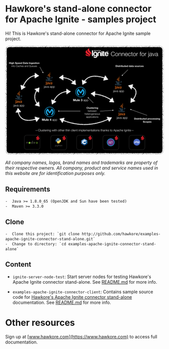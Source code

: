 # Hawkore's stand-alone connector for Apache Ignite - samples project

Hi! This is Hawkore's stand-alone connector for Apache Ignite sample project.

![connector](assets/connector.png)

*All company names, logos, brand names and trademarks are property of their respective owners. All company, product and service names used in this website are for identification purposes only.*

## Requirements

	-  Java >= 1.8.0_65 (OpenJDK and Sun have been tested)
	-  Maven >= 3.3.0

## Clone

	-  Clone this project: `git clone http://github.com/hawkore/examples-apache-ignite-connector-stand-alone.git`
	-  Change to directory: `cd examples-apache-ignite-connector-stand-alone`


## Content

* `ignite-server-node-test`: Start server nodes for testing Hawkore's Apache Ignite connector stand-alone. See [README.md](ignite-server-node-test/README.md) for more info.

* `examples-apache-ignite-connector-client`: Contains sample source code for [Hawkore's Apache Ignite connector stand-alone
](https://docs.hawkore.com/private/apache-ignite-connector-standalone/) documentation. See [README.md](examples-apache-ignite-connector-client/README.md) for more info.

# Other resources

Sign up at [www.hawkore.com](https://www.hawkore.com) to access full documentation.
